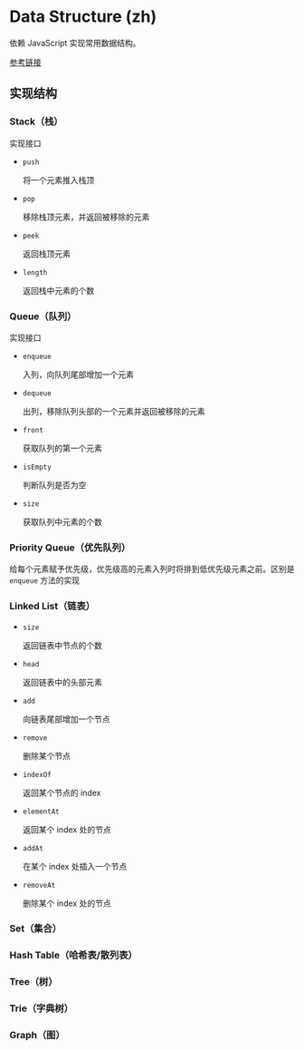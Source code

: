 # Data Structure (zh)

依赖 JavaScript 实现常用数据结构。

[参考链接](https://zhuanlan.zhihu.com/p/77702278)

## 实现结构

### Stack（栈）

实现接口

- `push`

  将一个元素推入栈顶

- `pop`

  移除栈顶元素，并返回被移除的元素

- `peek`

  返回栈顶元素

- `length`

  返回栈中元素的个数

### Queue（队列）

实现接口

- `enqueue`

  入列，向队列尾部增加一个元素
 
- `dequeue`

  出列，移除队列头部的一个元素并返回被移除的元素

- `front`

  获取队列的第一个元素

- `isEmpty`

  判断队列是否为空

- `size`

  获取队列中元素的个数

### Priority Queue（优先队列）

给每个元素赋予优先级，优先级高的元素入列时将排到低优先级元素之前。区别是 `enqueue` 方法的实现

### Linked List（链表）

- `size`

  返回链表中节点的个数

- `head`

  返回链表中的头部元素

- `add`

  向链表尾部增加一个节点

- `remove`

  删除某个节点

- `indexOf`
 
  返回某个节点的 index

- `elementAt`

  返回某个 index 处的节点

- `addAt`

  在某个 index 处插入一个节点

- `removeAt`
 
  删除某个 index 处的节点

### Set（集合）

### Hash Table（哈希表/散列表）

### Tree（树）

### Trie（字典树）
### Graph（图）
